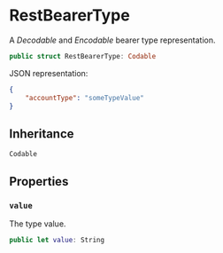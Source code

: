 # RestBearerType

A *Decodable* and *Encodable* bearer type representation.

``` swift
public struct RestBearerType: Codable 
```

JSON representation:

``` json
{
    "accountType": "someTypeValue"
}
```

> 

## Inheritance

`Codable`

## Properties

### `value`

The type value.

``` swift
public let value: String
```
